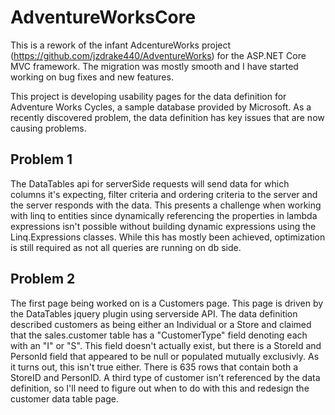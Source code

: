 # AdventureWorksCore

This is a rework of the infant AdcentureWorks project (https://github.com/jzdrake440/AdventureWorks) for the ASP.NET Core MVC framework.  The migration was mostly smooth and I have started working on bug fixes and new features.

This project is developing usability pages for the data definition for Adventure Works Cycles, a sample database provided by Microsoft.  As a recently discovered problem, the data definition has key issues that are now causing problems.


## Problem 1
The DataTables api for serverSide requests will send data for which columns it's expecting, filter criteria and ordering criteria to the server and the server responds with the data.  This presents a challenge when working with linq to entities since dynamically referencing the properties in lambda expressions isn't possible without building dynamic expressions using the Linq.Expressions classes.  While this has mostly been achieved, optimization is still required as not all queries are running on db side.

## Problem 2
The first page being worked on is a Customers page.  This page is driven by the DataTables jquery plugin using serverside API.  The data definition described customers as being either an Individual or a Store and claimed that the sales.customer table has a "CustomerType" field denoting each with an "I" or "S".  This field doesn't actually exist, but there is a StoreId and PersonId field that appeared to be null or populated mutually exclusivly.  As it turns out, this isn't true either.  There is 635 rows that contain both a StoreID and PersonID.  A third type of customer isn't referenced by the data definition, so I'll need to figure out when to do with this and redesign the customer data table page.

